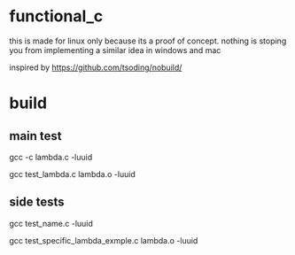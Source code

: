 # functional_c
this is made for linux only because its a proof of concept. nothing is stoping you from implementing a similar idea in windows and mac

inspired by https://github.com/tsoding/nobuild/

# build
## main test

gcc -c lambda.c -luuid

gcc test_lambda.c lambda.o -luuid

## side tests
gcc test_name.c -luuid

gcc test_specific_lambda_exmple.c lambda.o -luuid
